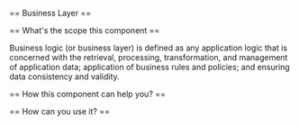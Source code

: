 == Business Layer ==

== What's the scope this component ==

Business logic (or business layer) is defined as any application logic that is concerned with the retrieval, 
processing, transformation, and management of application data; application of business rules and policies; 
and ensuring data consistency and validity.

== How this component can help you? ==

== How can you use it? ==
